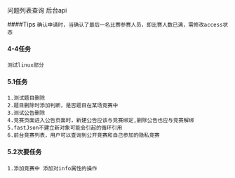 问题列表查询  后台api

####Tips
``确认申请时，当确认了最后一名比赛参赛人员，即比赛人数已满，需修改access状态``

#### 4-4任务
``
测试linux部分
``
#### 5.1任务
````
1.测试题目删除
2.题目删除时添加判断，是否题目在某场竞赛中
3.测试公告删除 
4.竞赛页面进入公告页面时，新建公告应该与竞赛绑定,删除公告也应与竞赛解绑
5.fastJson不建立新对象可能会引起的循环引用
6.前台竞赛列表，用户可以查询到公开竞赛和自己参加的隐私竞赛
````
#### 5.2次要任务
````
1.添加竞赛中 添加对info属性的操作
````